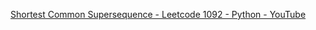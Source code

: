 [Shortest Common Supersequence - Leetcode 1092 - Python - YouTube](https://youtu.be/JkjQNJSxXN0?si=yoO1ASRD1OL9bvla&t=477)
